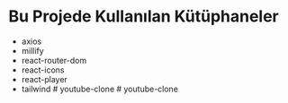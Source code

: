 # Bu Projede Kullanılan Kütüphaneler

- axios
- millify
- react-router-dom
- react-icons
- react-player
- tailwind
#   y o u t u b e - c l o n e  
 #   y o u t u b e - c l o n e  
 